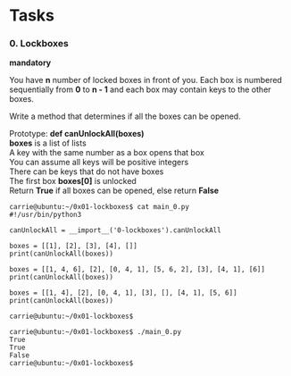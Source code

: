 # Tasks
### 0. Lockboxes
**mandatory**

You have **n** number of locked boxes in front of you. Each box is numbered sequentially from **0** to **n - 1** and each box may contain keys to the other boxes.

Write a method that determines if all the boxes can be opened.

Prototype: **def canUnlockAll(boxes)**      
**boxes** is a list of lists        
A key with the same number as a box opens that box      
You can assume all keys will be positive integers       
There can be keys that do not have boxes        
The first box **boxes[0]** is unlocked      
Return **True** if all boxes can be opened, else return **False**       

```
carrie@ubuntu:~/0x01-lockboxes$ cat main_0.py
#!/usr/bin/python3

canUnlockAll = __import__('0-lockboxes').canUnlockAll

boxes = [[1], [2], [3], [4], []]
print(canUnlockAll(boxes))

boxes = [[1, 4, 6], [2], [0, 4, 1], [5, 6, 2], [3], [4, 1], [6]]
print(canUnlockAll(boxes))

boxes = [[1, 4], [2], [0, 4, 1], [3], [], [4, 1], [5, 6]]
print(canUnlockAll(boxes))

carrie@ubuntu:~/0x01-lockboxes$
```

```
carrie@ubuntu:~/0x01-lockboxes$ ./main_0.py
True
True
False
carrie@ubuntu:~/0x01-lockboxes$
```